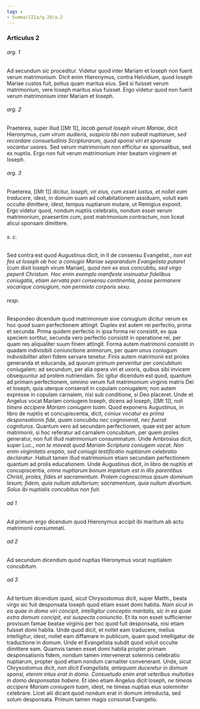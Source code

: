 ```yaml
---
tags : 
- Summa/IIIa/q.29/a.2
---
```


### Articulus 2

###### arg. 1
Ad secundum sic proceditur. Videtur quod inter Mariam et Ioseph non fuerit verum matrimonium. Dicit enim Hieronymus, contra Helvidium, quod Ioseph Mariae custos fuit, potius quam maritus eius. Sed si fuisset verum matrimonium, vere Ioseph maritus eius fuisset. Ergo videtur quod non fuerit verum matrimonium inter Mariam et Ioseph.

###### arg. 2
Praeterea, super illud [[Mt 1]], *Iacob genuit Ioseph virum Mariae*, dicit Hieronymus, *cum virum audieris, suspicio tibi non subeat nuptiarum, sed recordare consuetudinis Scripturarum, quod sponsi viri et sponsae vocantur uxores*. Sed verum matrimonium non efficitur ex sponsalibus, sed ex nuptiis. Ergo non fuit verum matrimonium inter beatam virginem et Ioseph.

###### arg. 3
Praeterea, [[Mt 1]] dicitur, *Ioseph, vir eius, cum esset iustus, et nollet eam traducere*, idest, in domum suam ad cohabitationem assiduam, voluit eam occulte dimittere, idest, tempus nuptiarum mutare, ut Remigius exponit. Ergo videtur quod, nondum nuptiis celebratis, nondum esset verum matrimonium, praesertim cum, post matrimonium contractum, non liceat alicui sponsam dimittere.

###### s. c.
Sed contra est quod Augustinus dicit, in II de consensu Evangelist., *non est fas ut Ioseph ob hoc a coniugio Mariae separandum Evangelista putaret* (cum dixit Ioseph virum Mariae), *quod non ex eius concubitu, sed virgo peperit Christum. Hoc enim exemplo manifeste insinuatur fidelibus coniugatis, etiam servata pari consensu continentia, posse permanere vocarique coniugium, non permixto corporis sexu*.

###### resp.
Respondeo dicendum quod matrimonium sive coniugium dicitur verum ex hoc quod suam perfectionem attingit. Duplex est autem rei perfectio, prima et secunda. Prima quidem perfectio in ipsa forma rei consistit, ex qua speciem sortitur, secunda vero perfectio consistit in operatione rei, per quam res aliqualiter suum finem attingit. Forma autem matrimonii consistit in quadam indivisibili coniunctione animorum, per quam unus coniugum indivisibiliter alteri fidem servare tenetur. Finis autem matrimonii est proles generanda et educanda, ad quorum primum pervenitur per concubitum coniugalem; ad secundum, per alia opera viri et uxoris, quibus sibi invicem obsequuntur ad prolem nutriendam. Sic igitur dicendum est quod, quantum ad primam perfectionem, omnino verum fuit matrimonium virginis matris Dei et Ioseph, quia uterque consensit in copulam coniugalem; non autem expresse in copulam carnalem, nisi sub conditione, si Deo placeret. Unde et Angelus vocat Mariam coniugem Ioseph, dicens ad Ioseph, [[Mt 1]], *noli timere accipere Mariam coniugem tuam*. Quod exponens Augustinus, in libro de nuptiis et concupiscentia, dicit, *coniux vocatur ex prima desponsationis fide, quam concubitu nec cognoverat, nec fuerat cogniturus*. Quantum vero ad secundam perfectionem, quae est per actum matrimonii, si hoc referatur ad carnalem concubitum, per quem proles generatur, non fuit illud matrimonium consummatum. Unde Ambrosius dicit, super Luc., *non te moveat quod Mariam Scriptura coniugem vocat. Non enim virginitatis ereptio, sed coniugii testificatio nuptiarum celebratio declaratur*. Habuit tamen illud matrimonium etiam secundam perfectionem quantum ad prolis educationem. Unde Augustinus dicit, in libro de nuptiis et concupiscentia, *omne nuptiarum bonum impletum est in illis parentibus Christi, proles, fides et sacramentum. Prolem cognoscimus ipsum dominum Iesum; fidem, quia nullum adulterium; sacramentum, quia nullum divortium. Solus ibi nuptialis concubitus non fuit*.

###### ad 1
Ad primum ergo dicendum quod Hieronymus accipit ibi maritum ab actu matrimonii consummati.

###### ad 2
Ad secundum dicendum quod nuptias Hieronymus vocat nuptialem concubitum.

###### ad 3
Ad tertium dicendum quod, sicut Chrysostomus dicit, super Matth., beata virgo sic fuit desponsata Ioseph quod etiam esset domi habita. *Nam sicut in ea quae in domo viri concipit, intelligitur conceptio maritalis, sic in ea quae extra domum concipit, est suspecta coniunctio*. Et ita non esset sufficienter provisum famae beatae virginis per hoc quod fuit desponsata, nisi etiam fuisset domi habita. Unde quod dicit, et nollet eam traducere, melius intelligitur, idest, nollet eam diffamare in publicum, quam quod intelligatur de traductione in domum. Unde et Evangelista subdit quod voluit occulte dimittere eam. Quamvis tamen esset domi habita propter primam desponsationis fidem, nondum tamen intervenerat solemnis celebratio nuptiarum, propter quod etiam nondum carnaliter convenerant. Unde, sicut Chrysostomus dicit, *non dicit Evangelista, antequam duceretur in domum sponsi, etenim intus erat in domo. Consuetudo enim erat veteribus multoties in domo desponsatas habere*. Et ideo etiam Angelus dicit Ioseph, *ne timeas accipere Mariam coniugem tuam*, idest, ne timeas nuptias eius solemniter celebrare. Licet alii dicant quod nondum erat in domum introducta, sed solum desponsata. Primum tamen magis consonat Evangelio.

